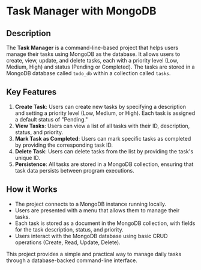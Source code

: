 # Task Manager with MongoDB

## Description
The **Task Manager** is a command-line-based project that helps users manage their tasks using MongoDB as the database. It allows users to create, view, update, and delete tasks, each with a priority level (Low, Medium, High) and status (Pending or Completed). The tasks are stored in a MongoDB database called `todo_db` within a collection called `tasks`.

## Key Features
1. **Create Task**: Users can create new tasks by specifying a description and setting a priority level (Low, Medium, or High). Each task is assigned a default status of "Pending."
2. **View Tasks**: Users can view a list of all tasks with their ID, description, status, and priority.
3. **Mark Task as Completed**: Users can mark specific tasks as completed by providing the corresponding task ID.
4. **Delete Task**: Users can delete tasks from the list by providing the task's unique ID.
5. **Persistence**: All tasks are stored in a MongoDB collection, ensuring that task data persists between program executions.

## How it Works
- The project connects to a MongoDB instance running locally.
- Users are presented with a menu that allows them to manage their tasks.
- Each task is stored as a document in the MongoDB collection, with fields for the task description, status, and priority.
- Users interact with the MongoDB database using basic CRUD operations (Create, Read, Update, Delete). 

This project provides a simple and practical way to manage daily tasks through a database-backed command-line interface.
